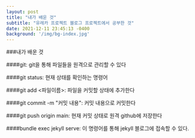 ```yaml
---
layout: post
title: "내가 배운 것"
subtitle: "유레카 프로젝트 블로그 프로젝트에서 공부한 것"
date: 2021-12-11 23:45:13 -0400
background: '/img/bg-index.jpg'
---
```


###내가 배운 것

####git: git을 통해 파일들을 원격으로 관리할 수 있다

####git status: 현재 상태를 확인하는 명령어

####git add <파일이름>: 파일을 커밋할 상태에 추가한다

####git commit -m "커밋 내용": 커밋 내용으로 커밋한다

####git push origin main: 현재 커밋 상태로 원격 github에 저장한다

####bundle exec jekyll serve: 이 명령어를 통해 jekyll 블로그에 접속할 수 있다.

